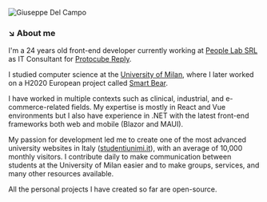 ![Giuseppe Del Campo](https://github.com/Giuseppetm/Giuseppetm/assets/52317197/c6496490-48d2-428e-b153-2e7eeea40cf4)

### ↘️ About me
I'm a 24 years old front-end developer currently working at [People Lab SRL](https://www.peoplelab.it/) as IT Consultant for [Protocube Reply](https://protocube.it/).

I studied computer science at the [University of Milan](https://www.unimi.it/it), where I later worked on a H2020 European project called [Smart Bear](https://cordis.europa.eu/project/id/857172/it). 

I have worked in multiple contexts such as clinical, industrial, and e-commerce-related fields.
My expertise is mostly in React and Vue environments but I also have experience in .NET with the latest front-end frameworks both web and mobile (Blazor and MAUI).

My passion for development led me to create one of the most advanced university websites in Italy ([studentiunimi.it](https://studentiunimi.it/)), with an average of 10,000 monthly visitors. I contribute daily to make communication between students at the University of Milan easier and to make groups, services, and many other resources available. 

All the personal projects I have created so far are open-source.
